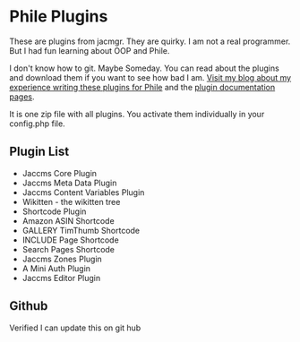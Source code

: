 Phile Plugins
===========

These are plugins from jacmgr.  They are quirky.  I am not a real programmer.  But I had fun learning about OOP and Phile.

I don't know how to git. Maybe Someday.  You can read about the plugins and download them if you want to see how bad I am.  [Visit my blog about my experience writing these plugins for Phile](http://www.jhinline.com/philecms/three/docs/plugins) and the [plugin documentation pages](http://www.jhinline.com/philecms/three/docs/plugins).

It is one zip file with all plugins.  You activate them individually in your config.php file.


## Plugin List

* Jaccms Core Plugin
* Jaccms Meta Data Plugin
* Jaccms Content Variables Plugin
* Wikitten - the wikitten tree
* Shortcode Plugin
* Amazon ASIN Shortcode
* GALLERY TimThumb Shortcode
* INCLUDE Page Shortcode
* Search Pages Shortcode
* Jaccms Zones Plugin
* A Mini Auth Plugin
* Jaccms Editor Plugin


Github
------

Verified I can update this on git hub



